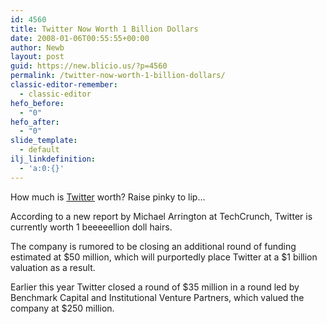 ```yaml
---
id: 4560
title: Twitter Now Worth 1 Billion Dollars
date: 2008-01-06T00:55:55+00:00
author: Newb
layout: post
guid: https://new.blicio.us/?p=4560
permalink: /twitter-now-worth-1-billion-dollars/
classic-editor-remember:
  - classic-editor
hefo_before:
  - "0"
hefo_after:
  - "0"
slide_template:
  - default
ilj_linkdefinition:
  - 'a:0:{}'
---
```

How much is [Twitter](https://new.blicio.us/how-to-promote-your-startup-using-twitter/) worth? Raise pinky to lip…

According to a new report by Michael Arrington at TechCrunch, Twitter is currently worth 1 beeeeellion doll hairs.

The company is rumored to be closing an additional round of funding estimated at $50 million, which will purportedly place Twitter at a $1 billion valuation as a result.

Earlier this year Twitter closed a round of $35 million in a round led by Benchmark Capital and Institutional Venture Partners, which valued the company at $250 million.